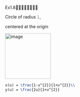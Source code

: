 Ex1.8🚩🚩🚩🚩🚩🚩🚩🚩

Circle of radius 𝟷, 

centered at the origin

<img width="150" alt="image" src="https://github.com/ChenxingWang93/GeometryEngineering/assets/31954987/6ab5df0a-3c78-4e31-a3f9-65565bf20183">


``` Latex 
x(u) = \frac{1-u^{2}}{1+u^{2}}\\
y(u) = \frac{2u}{1+u^{2}}
```

